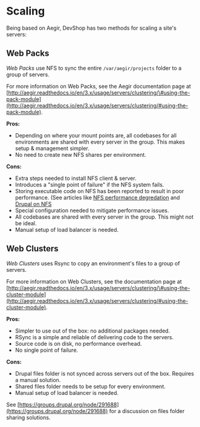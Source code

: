 # Scaling

Being based on Aegir, DevShop has two methods for scaling a site's servers:

## Web Packs

_Web Packs_ use NFS to sync the entire `/var/aegir/projects` folder to a group of servers.

For more information on Web Packs, see the Aegir documentation page at [http://aegir.readthedocs.io/en/3.x/usage/servers/clustering/\#using-the-pack-module](http://aegir.readthedocs.io/en/3.x/usage/servers/clustering/#using-the-pack-module).

**Pros:**

* Depending on where your mount points are, all codebases for all environments are shared with every server in the group. This makes setup & management simpler.
* No need to create new NFS shares per environment.

**Cons:**

* Extra steps needed to install NFS client & server.
* Introduces a "single point of failure" if the NFS system fails.  
* Storing executable code on NFS has been reported to result in poor performance. \(See articles like [NFS performance degredation](http://drupal.stackexchange.com/questions/97705/drupal-files-on-nfs-performance-degredation) and [Drupal on NFS](http://serverfault.com/questions/423981/drupal-on-an-nfs-share-has-terrible-performance)
* Special configuration needed to mitigate performance issues.
* All codebases are shared with every server in the group. This might not be ideal.
* Manual setup of load balancer is needed.

## Web Clusters

_Web Clusters_ uses Rsync to copy an environment's files to a group of servers.

For more information on Web Clusters, see the documentation page at [http://aegir.readthedocs.io/en/3.x/usage/servers/clustering/\#using-the-cluster-module](http://aegir.readthedocs.io/en/3.x/usage/servers/clustering/#using-the-cluster-module).

**Pros:**

* Simpler to use out of the box: no additional packages needed.
* RSync is a simple and reliable of delivering code to the servers.
* Source code is on disk, no performance overhead.
* No single point of failure.

**Cons:**

* Drupal files folder is not synced across servers out of the box. Requires a manual solution.
* Shared files folder needs to be setup for every environment.
* Manual setup of load balancer is needed.

See [https://groups.drupal.org/node/291688](https://groups.drupal.org/node/291688) for a discussion on files folder sharing solutions.

